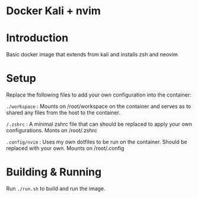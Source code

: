 # Docker Kali + nvim

# Introduction

Basic docker image that extends from kali and installs zsh and neovim

# Setup

Replace the following files to add your own configuration into the container:

```./workspace``` : Mounts on /root/workspace on the container and serves as to shared
any files from the host to the container.

```/.zshrc``` : A minimal zshrc file that can should be replaced to apply your own configurations.
Monts on /root/.zshrc

```.config/nvim``` : Uses my own dotfiles to be run on the container. Should be replaced with your own. Mounts
on /root/.config

# Building & Running

Run ```./run.sh``` to build and run the image.

